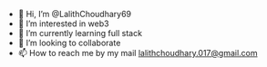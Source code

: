 - 👋 Hi, I’m @LalithChoudhary69
- 👀 I’m interested in web3
- 🌱 I’m currently learning full stack 
- 💞️ I’m looking to collaborate 
- 📫 How to reach me by my mail lalithchoudhary.017@gmail.com

<!---
LalithChoudhary69/LalithChoudhary69 is a ✨ special ✨ repository because its `README.md` (this file) appears on your GitHub profile.
You can click the Preview link to take a look at your changes.
--->
